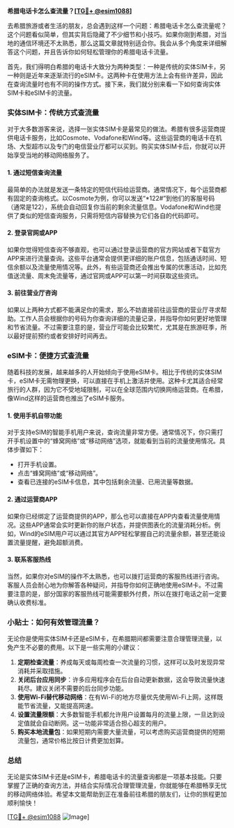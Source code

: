 **希腊电话卡怎么查流量？[[TG💪+ @esim1088](https://t.me/s/esim1088)]**

去希腊旅游或者生活的朋友，总会遇到这样一个问题：希腊电话卡怎么查流量呢？这个问题看似简单，但其实背后隐藏了不少细节和小技巧。如果你刚到希腊，对当地的通信环境还不太熟悉，那么这篇文章就特别适合你。我会从多个角度来详细解答这个问题，并且告诉你如何轻松管理你的希腊电话卡流量。

首先，我们得明白希腊的电话卡大致分为两种类型：一种是传统的实体SIM卡，另一种则是近年来逐渐流行的eSIM卡。这两种卡在使用方法上会有些许差异，因此在查询流量时也有不同的操作方式。接下来，我们就分别来看一下如何查询实体SIM卡和eSIM卡的流量。

### 实体SIM卡：传统方式查流量

对于大多数游客来说，选择一张实体SIM卡是最常见的做法。希腊有很多运营商提供电话卡服务，比如Cosmote、Vodafone和Wind等。这些运营商的电话卡在机场、大型超市以及专门的电信营业厅都可以买到。购买实体SIM卡后，你就可以开始享受当地的移动网络服务了。

#### 1. 通过短信查询流量
最简单的办法就是发送一条特定的短信代码给运营商。通常情况下，每个运营商都有固定的查询格式。以Cosmote为例，你可以发送“*122#”到他们的客服号码（通常是122），系统会自动回复你当前的剩余流量信息。Vodafone和Wind也提供了类似的短信查询服务，只需将短信内容替换为它们各自的代码即可。

#### 2. 登录官网或APP
如果你觉得短信查询不够直观，也可以通过登录运营商的官方网站或者下载官方APP来进行流量查询。这些平台通常会提供更详细的账户信息，包括通话时间、短信余额以及流量使用情况等。此外，有些运营商还会推出专属的优惠活动，比如充值送流量、周末免流量等，通过官网或APP可以第一时间获取这些资讯。

#### 3. 前往营业厅咨询
如果以上两种方式都不能满足你的需求，那么不妨直接前往运营商的营业厅寻求帮助。工作人员会根据你的号码为你查询详细的流量记录，并指导你如何更好地管理和节省流量。不过需要注意的是，营业厅可能会比较繁忙，尤其是在旅游旺季，所以最好提前预约或者安排好时间再去。

### eSIM卡：便捷方式查流量

随着科技的发展，越来越多的人开始倾向于使用eSIM卡。相比于传统的实体SIM卡，eSIM卡无需物理更换，可以直接在手机上激活并使用。这种卡尤其适合经常旅行的人群，因为它不受地域限制，可以在全球范围内切换网络运营商。在希腊，像Wind这样的运营商也推出了eSIM卡服务。

#### 1. 使用手机自带功能
对于支持eSIM的智能手机用户来说，查询流量非常方便。通常情况下，你只需打开手机设置中的“蜂窝网络”或“移动网络”选项，就能看到当前的流量使用情况。具体步骤如下：
- 打开手机设置。
- 点击“蜂窝网络”或“移动网络”。
- 查看已连接的eSIM卡信息，其中包括剩余流量、已用流量等数据。

#### 2. 通过运营商APP
如果你已经绑定了运营商提供的APP，那么也可以直接在APP内查看流量使用情况。这些APP通常会实时更新你的账户状态，并提供图表化的流量消耗分析。例如，Wind的eSIM用户可以通过其官方APP轻松掌握自己的流量余额，甚至还能设置流量提醒，避免超额消费。

#### 3. 联系客服热线
当然，如果你对eSIM的操作不太熟悉，也可以拨打运营商的客服热线进行咨询。客服人员会耐心地为你解答各种疑问，并指导你如何正确地使用eSIM卡。不过需要注意的是，部分国家的客服热线可能需要额外付费，所以在拨打电话之前一定要确认收费标准。

### 小贴士：如何有效管理流量？

无论你是使用实体SIM卡还是eSIM卡，在希腊期间都需要注意合理管理流量，以免产生不必要的费用。以下是一些实用的小建议：

1. **定期检查流量**：养成每天或每周检查一次流量的习惯，这样可以及时发现异常消耗并采取措施。
2. **关闭后台应用同步**：许多应用程序会在后台自动更新数据，这会导致流量快速耗尽。建议关闭不需要的后台同步功能。
3. **使用Wi-Fi替代移动网络**：在有Wi-Fi的地方尽量优先使用Wi-Fi上网，这样既能节省流量，又能提高网速。
4. **设置流量限额**：大多数智能手机都允许用户设置每月的流量上限，一旦达到设定值就会自动断网。这一功能非常适合担心超支的用户。
5. **购买本地流量包**：如果短期内需要大量流量，可以考虑购买运营商提供的短期流量包，通常价格比按日计费更加划算。

### 总结

无论是实体SIM卡还是eSIM卡，希腊电话卡的流量查询都是一项基本技能。只要掌握了正确的查询方法，并结合实际情况合理管理流量，你就能够在希腊畅享无忧的移动网络体验。希望本文能帮助到正在准备前往希腊的朋友们，让你的旅程更加顺利愉快！

[[TG💪+ @esim1088](https://t.me/s/esim1088) ![Image](https://i.postimg.cc/4NQfJmqS/Snipaste-2025-05-13-00-14-12.png)]